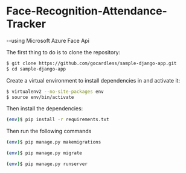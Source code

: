 # Face-Recognition-Attendance-Tracker
--using Microsoft Azure Face Api


The first thing to do is to clone the repository:

```sh
$ git clone https://github.com/gocardless/sample-django-app.git
$ cd sample-django-app
```

Create a virtual environment to install dependencies in and activate it:

```sh
$ virtualenv2 --no-site-packages env
$ source env/bin/activate
```

Then install the dependencies:

```sh
(env)$ pip install -r requirements.txt
```

Then run the following commands

```sh
(env)$ pip manage.py makemigrations
```

```sh
(env)$ pip manage.py migrate
```

```sh
(env)$ pip manage.py runserver
```
